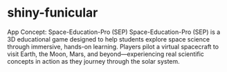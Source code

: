 # shiny-funicular
App Concept: Space-Education-Pro (SEP) Space-Education-Pro (SEP) is a 3D educational game designed to help students explore space science through immersive, hands-on learning. Players pilot a virtual spacecraft to visit Earth, the Moon, Mars, and beyond—experiencing real scientific concepts in action as they journey through the solar system. 
